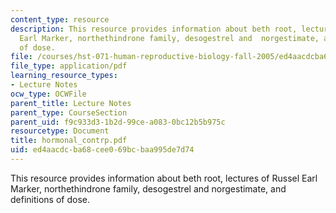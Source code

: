 ```yaml
---
content_type: resource
description: This resource provides information about beth root, lectures of Russel
  Earl Marker, northethindrone family, desogestrel and  norgestimate, and definitions
  of dose.
file: /courses/hst-071-human-reproductive-biology-fall-2005/ed4aacdcba68cee069bcbaa995de7d74_hormonal_contrp.pdf
file_type: application/pdf
learning_resource_types:
- Lecture Notes
ocw_type: OCWFile
parent_title: Lecture Notes
parent_type: CourseSection
parent_uid: f9c933d3-1b2d-99ce-a083-0bc12b5b975c
resourcetype: Document
title: hormonal_contrp.pdf
uid: ed4aacdc-ba68-cee0-69bc-baa995de7d74
---
```

This resource provides information about beth root, lectures of Russel Earl Marker, northethindrone family, desogestrel and  norgestimate, and definitions of dose.

